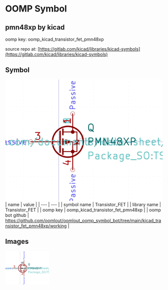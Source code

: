# OOMP Symbol  
## pmn48xp  by kicad  
  
oomp key: oomp_kicad_transistor_fet_pmn48xp  
  
source repo at: [https://gitlab.com/kicad/libraries/kicad-symbols](https://gitlab.com/kicad/libraries/kicad-symbols)  
## Symbol  
  
[![working.png](working_600.png)](working.png)  
| name | value | 
| --- | --- | 
| symbol name | Transistor_FET | 
| library name | Transistor_FET | 
| oomp key | oomp_kicad_transistor_fet_pmn48xp | 
| oomp bot github | https://github.com/oomlout/oomlout_oomp_symbol_bot/tree/main/kicad_transistor_fet_pmn48xp/working | 
## Images  
  
[![working.png](working_140.png)](working.png)  
